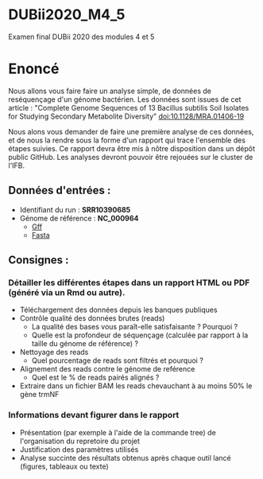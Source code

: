 # DUBii2020_M4_5
Examen final DUBii 2020 des modules 4 et 5

# Enoncé

Nous allons vous faire faire un analyse simple, de données de reséquençage d'un génome bactérien. Les données sont issues de cet article : "Complete Genome Sequences of 13 Bacillus subtilis Soil Isolates for Studying Secondary Metabolite Diversity" [doi:10.1128/MRA.01406-19](https://doi.org/10.1128/MRA.01406-19)  

Nous alons vous demander de faire une première analyse de ces données, et de nous la rendre sous la forme d'un rapport qui trace l'ensemble des étapes suivies. Ce rapport devra être mis à nôtre disposition dans un dépôt public GitHub. Les analyses devront pouvoir être rejouées sur le cluster de l'IFB.  

## Données d'entrées :

* Identifiant du run : **SRR10390685**   
* Génome de référence : **NC_000964**     
  * [Gff](https://ftp.ncbi.nlm.nih.gov/genomes/all/GCF/000/009/045/GCF_000009045.1_ASM904v1/GCF_000009045.1_ASM904v1_genomic.gff.gz)  
  * [Fasta](https://ftp.ncbi.nlm.nih.gov/genomes/all/GCF/000/009/045/GCF_000009045.1_ASM904v1/GCF_000009045.1_ASM904v1_genomic.fna.gz)    
        
## Consignes :

### Détailler les différentes étapes dans un rapport HTML ou PDF (généré via un Rmd ou autre).

* Téléchargement des données depuis les banques publiques  
* Contrôle qualité des données brutes (reads)  
  * La qualité des bases vous paraît-elle satisfaisante ? Pourquoi ?  
  * Quelle est la profondeur de séquençage (calculée par rapport à la taille du génome de référence) ?  
* Nettoyage des reads  
  * Quel pourcentage de reads sont filtrés et pourquoi ?  
* Alignement des reads contre le génome de reférence  
  * Quel est le % de reads pairés alignés ?  
* Extraire dans un fichier BAM les reads chevauchant à au moins 50% le gène trmNF  

### Informations devant figurer dans le rapport

* Présentation (par exemple à l'aide de la commande tree) de l'organisation du repretoire du projet
* Justification des paramètres utilisés
* Analyse succinte des résultats obtenus après chaque outil lancé (figures, tableaux ou texte)


